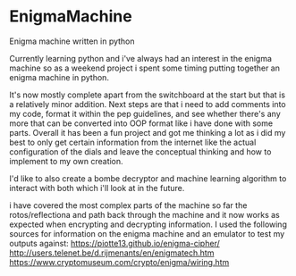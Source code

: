 # EnigmaMachine
Enigma machine written in python

Currently learning python and i've always had an interest in the enigma machine so as a weekend project i 
spent some timing putting together an enigma machine in python.

It's now mostly complete apart from the switchboard at the start but that is a relatively minor addition. Next steps are that i need to 
add comments into my code, format it within the pep guidelines, and see whether there's any more that can be converted into OOP format like 
i have done with some parts. Overall it has been a fun project and got me thinking a lot as i did my best to only get certain information from the internet like the actual configuration of the dials and leave the conceptual thinking and how to implement to my own creation. 

I'd like to also create a bombe decryptor and machine learning algorithm to interact with both which i'll look at in the future.

i have covered the most complex parts of the machine so far the rotos/reflectiona and path back through the machine and it now works as expected 
when encrypting and decrypting information. I used the following sources for information on the enigma machine and an emulator to test my outputs against:
https://piotte13.github.io/enigma-cipher/
http://users.telenet.be/d.rijmenants/en/enigmatech.htm
https://www.cryptomuseum.com/crypto/enigma/wiring.htm
